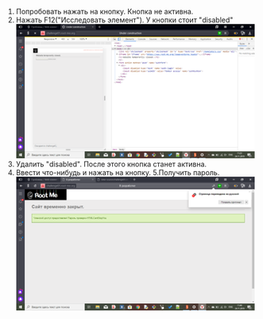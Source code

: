 1. Попробовать нажать на кнопку. Кнопка не активна.
2. Нажать F12("Исследовать элемент"). У кнопки стоит "disabled"
![2019-11-24](https://github.com/AnnaKlimina/root-me.org/blob/master/screens/2019-11-24.png)
3. Удалить "disabled". После этого кнопка станет активна.
4. Ввести что-нибудь и нажать на кнопку.
5.Получить пароль.
![2019-11-24(1)](https://github.com/AnnaKlimina/root-me.org/blob/master/screens/2019-11-24%20(1).png)
